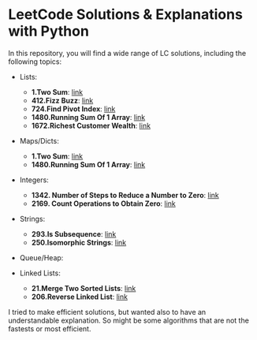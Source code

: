 # LeetCode Solutions & Explanations with Python
In this repository, you will find a wide range of LC solutions, including the following topics:

- Lists:

    - **1.Two Sum**: [link](1.two_sum.py)
    - **412.Fizz Buzz**: [link](412.fizz_buzz.py)
    - **724.Find Pivot Index**: [link](724.find_pivot_index.py)
    - **1480.Running Sum Of 1 Array**: [link](1480.running_sum_of_1_array.py)
    - **1672.Richest Customer Wealth**: [link](1672.richest_customer_wealth.py)

- Maps/Dicts:

    - **1.Two Sum**: [link](1.two_sum.py)
    - **1480.Running Sum Of 1 Array**: [link](a1480.running_sum_of_1_array.py)

- Integers:
    
    - **1342. Number of Steps to Reduce a Number to Zero**: [link](1342.number_of_steps_to_reduce_a_number_to_zero.py)
    - **2169. Count Operations to Obtain Zero**: [link](2169.count_operations_to_obtain_zero.py)

- Strings:

    - **293.Is Subsequence**: [link](293.is_subsequence.py)
    - **250.Isomorphic Strings**: [link](250.isomorphic_strings.py)

- Queue/Heap:
- Linked Lists:

    - **21.Merge Two Sorted Lists**: [link](21.merge_two_sorted_lists.py)
    - **206.Reverse Linked List**: [link](206.reverse_linked_list.py)

I tried to make efficient solutions, but wanted also to have an understandable explanation. So might be some  algorithms that are not the fastests or most efficient.